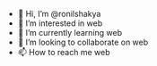 - 👋 Hi, I’m @ronilshakya
- 👀 I’m interested in web
- 🌱 I’m currently learning web
- 💞️ I’m looking to collaborate on web
- 📫 How to reach me web

<!---
ronilshakya/ronilshakya is a ✨ special ✨ repository because its `README.md` (this file) appears on your GitHub profile.
You can click the Preview link to take a look at your changes.
--->
